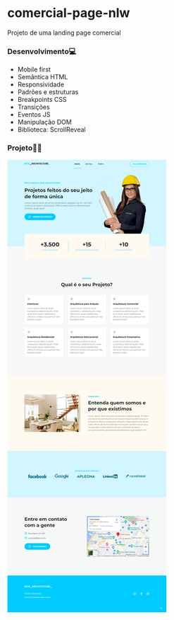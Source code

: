 # comercial-page-nlw

Projeto de uma landing page comercial

### Desenvolvimento💻

- Mobile first
- Semântica HTML
- Responsividade
- Padrões e estruturas
- Breakpoints CSS
- Transições
- Eventos JS
- Manipulação DOM
- Biblioteca: ScrollReveal

### Projeto👨‍💻

![alt](./assets/screnn.png)
